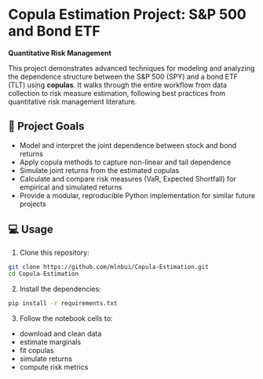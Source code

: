 # Copula Estimation Project: S&P 500 and Bond ETF

**Quantitative Risk Management**

This project demonstrates advanced techniques for modeling and analyzing the dependence structure between the S&P 500 (SPY) and a bond ETF (TLT) using **copulas**. It walks through the entire workflow from data collection to risk measure estimation, following best practices from quantitative risk management literature.

## 🚀 Project Goals

- Model and interpret the joint dependence between stock and bond returns  
- Apply copula methods to capture non-linear and tail dependence  
- Simulate joint returns from the estimated copulas  
- Calculate and compare risk measures (VaR, Expected Shortfall) for empirical and simulated returns  
- Provide a modular, reproducible Python implementation for similar future projects


## 💻 Usage

1. Clone this repository:
```bash
git clone https://github.com/mlnbui/Copula-Estimation.git
cd Copula-Estimation
```

2. Install the dependencies:
```bash
pip install -r requirements.txt
```

3. Follow the notebook cells to:
- download and clean data
- estimate marginals
- fit copulas
- simulate returns
- compute risk metrics